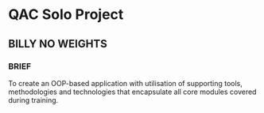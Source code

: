 # QAC Solo Project
## BILLY NO WEIGHTS

### BRIEF
To create an OOP-based application with utilisation of supporting tools, methodologies and technologies that encapsulate all core modules covered during training.
